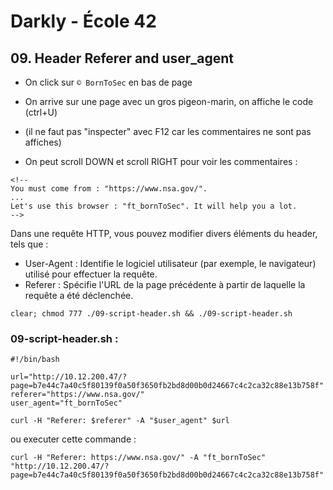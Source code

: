 # Darkly - École 42

## 09. Header Referer and user_agent

- On click sur `© BornToSec` en bas de page

- On arrive sur une page avec un gros pigeon-marin, on affiche le code (ctrl+U)

- (il ne faut pas "inspecter" avec F12 car les commentaires ne sont pas affiches)

- On peut scroll DOWN et scroll RIGHT pour voir les commentaires :

```
<!--
You must come from : "https://www.nsa.gov/".
...
Let's use this browser : "ft_bornToSec". It will help you a lot.
-->

```

Dans une requête HTTP, vous pouvez modifier divers éléments du header, tels que :

- User-Agent : Identifie le logiciel utilisateur (par exemple, le navigateur) utilisé pour effectuer la requête.
- Referer : Spécifie l'URL de la page précédente à partir de laquelle la requête a été déclenchée.

```
clear; chmod 777 ./09-script-header.sh && ./09-script-header.sh
```

### 09-script-header.sh :

```
#!/bin/bash

url="http://10.12.200.47/?page=b7e44c7a40c5f80139f0a50f3650fb2bd8d00b0d24667c4c2ca32c88e13b758f"
referer="https://www.nsa.gov/"
user_agent="ft_bornToSec"

curl -H "Referer: $referer" -A "$user_agent" $url

```

ou executer cette commande :

```
curl -H "Referer: https://www.nsa.gov/" -A "ft_bornToSec" "http://10.12.200.47/?page=b7e44c7a40c5f80139f0a50f3650fb2bd8d00b0d24667c4c2ca32c88e13b758f"
```
